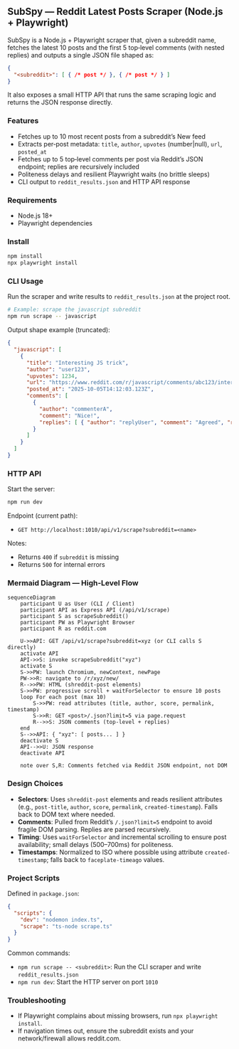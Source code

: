 ## SubSpy — Reddit Latest Posts Scraper (Node.js + Playwright)

SubSpy is a Node.js + Playwright scraper that, given a subreddit name, fetches the latest 10 posts and the first 5 top‑level comments (with nested replies) and outputs a single JSON file shaped as:

```json
{
  "<subreddit>": [ { /* post */ }, { /* post */ } ]
}
```

It also exposes a small HTTP API that runs the same scraping logic and returns the JSON response directly.


### Features
- Fetches up to 10 most recent posts from a subreddit’s New feed
- Extracts per‑post metadata: `title`, `author`, `upvotes` (number|null), `url`, `posted_at`
- Fetches up to 5 top‑level comments per post via Reddit’s JSON endpoint; replies are recursively included
- Politeness delays and resilient Playwright waits (no brittle sleeps)
- CLI output to `reddit_results.json` and HTTP API response


### Requirements
- Node.js 18+
- Playwright dependencies


### Install
```bash
npm install
npx playwright install
```


### CLI Usage
Run the scraper and write results to `reddit_results.json` at the project root.

```bash
# Example: scrape the javascript subreddit
npm run scrape -- javascript
```

Output shape example (truncated):

```json
{
  "javascript": [
    {
      "title": "Interesting JS trick",
      "author": "user123",
      "upvotes": 1234,
      "url": "https://www.reddit.com/r/javascript/comments/abc123/interesting_js_trick/",
      "posted_at": "2025-10-05T14:12:03.123Z",
      "comments": [
        {
          "author": "commenterA",
          "comment": "Nice!",
          "replies": [ { "author": "replyUser", "comment": "Agreed", "replies": [] } ]
        }
      ]
    }
  ]
}
```


### HTTP API
Start the server:

```bash
npm run dev
```

Endpoint (current path):
- `GET http://localhost:1010/api/v1/scrape?subreddit=<name>`

Notes:
- Returns `400` if `subreddit` is missing
- Returns `500` for internal errors


### Mermaid Diagram — High‑Level Flow
```mermaid
sequenceDiagram
    participant U as User (CLI / Client)
    participant API as Express API (/api/v1/scrape)
    participant S as scrapeSubreddit()
    participant PW as Playwright Browser
    participant R as reddit.com

    U->>API: GET /api/v1/scrape?subreddit=xyz (or CLI calls S directly)
    activate API
    API->>S: invoke scrapeSubreddit("xyz")
    activate S
    S->>PW: launch Chromium, newContext, newPage
    PW->>R: navigate to /r/xyz/new/
    R-->>PW: HTML (shreddit-post elements)
    S->>PW: progressive scroll + waitForSelector to ensure 10 posts
    loop For each post (max 10)
        S->>PW: read attributes (title, author, score, permalink, timestamp)
        S->>R: GET <post>/.json?limit=5 via page.request
        R-->>S: JSON comments (top-level + replies)
    end
    S-->>API: { "xyz": [ posts... ] }
    deactivate S
    API-->>U: JSON response
    deactivate API

    note over S,R: Comments fetched via Reddit JSON endpoint, not DOM
```


### Design Choices
- **Selectors**: Uses `shreddit-post` elements and reads resilient attributes (e.g., `post-title`, `author`, `score`, `permalink`, `created-timestamp`). Falls back to DOM text where needed.
- **Comments**: Pulled from Reddit’s `/.json?limit=5` endpoint to avoid fragile DOM parsing. Replies are parsed recursively.
- **Timing**: Uses `waitForSelector` and incremental scrolling to ensure post availability; small delays (500–700ms) for politeness.
- **Timestamps**: Normalized to ISO where possible using attribute `created-timestamp`; falls back to `faceplate-timeago` values.


### Project Scripts
Defined in `package.json`:

```json
{
  "scripts": {
    "dev": "nodemon index.ts",
    "scrape": "ts-node scrape.ts"
  }
}
```

Common commands:
- `npm run scrape -- <subreddit>`: Run the CLI scraper and write `reddit_results.json`
- `npm run dev`: Start the HTTP server on port `1010`


### Troubleshooting
- If Playwright complains about missing browsers, run `npx playwright install`.
- If navigation times out, ensure the subreddit exists and your network/firewall allows reddit.com.


